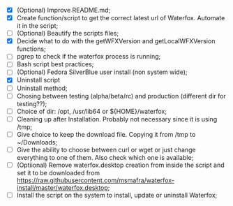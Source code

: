 - [X] \(Optional) Improve README.md;
- [X] Create function/script to get the correct latest url of Waterfox. Automate it in the script;
- [ ] \(Optional) Beautify the scripts files;
- [X] Decide what to do with the getWFXVersion and getLocalWFXVersion functions;
- [ ] pgrep to check if the waterfox process is running;
- [ ] Bash script best practices;
- [ ] \(Optional) Fedora SilverBlue user install (non system wide);
- [X] Uninstall script
- [ ] Uninstall method;
- [ ] Chosing between testing (alpha/beta/rc) and production (different dir for testing??);
- [ ] Choice of dir: /opt, /usr/lib64 or ${HOME}/waterfox;
- [ ] Cleaning up after Installation. Probably not necessary since it is using /tmp;
- [ ] Give choice to keep the download file. Copying it from /tmp to ~/Downloads;
- [ ] Give the ability to choose between curl or wget or just change everything to one of them. Also check which one is available;
- [ ] \(Optiional) Remove waterfox.desktop creation from inside the script and set it to be downloaded from https://raw.githubusercontent.com/msmafra/waterfox-install/master/waterfox.desktop;
- [ ] Install the script on the system to install, update or uninstall Waterfox;
